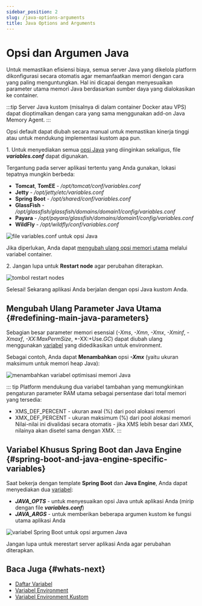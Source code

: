 ```yaml
---
sidebar_position: 2
slug: /java-options-arguments
title: Java Options and Arguments
---
```

# Opsi dan Argumen Java

Untuk memastikan efisiensi biaya, semua server Java yang dikelola platform dikonfigurasi secara otomatis agar memanfaatkan memori dengan cara yang paling menguntungkan. Hal ini dicapai dengan menyesuaikan parameter utama memori Java berdasarkan sumber daya yang dialokasikan ke container.

:::tip 
Server Java kustom (misalnya di dalam container Docker atau VPS) dapat dioptimalkan dengan cara yang sama menggunakan add-on Java Memory Agent. 
:::

Opsi default dapat diubah secara manual untuk memastikan kinerja tinggi atau untuk mendukung implementasi kustom apa pun.

1\. Untuk menyediakan semua [opsi Java](<https://docs.oracle.com/javase/7/docs/technotes/tools/windows/java.html#CBBIJCHG>) yang diinginkan sekaligus, file _**variables.conf**_ dapat digunakan.

Tergantung pada server aplikasi tertentu yang Anda gunakan, lokasi tepatnya mungkin berbeda:

  * **Tomcat**, **TomEE** \- _/opt/tomcat/conf/variables.conf_
  * **Jetty** \- _/opt/jetty/etc/variables.conf_
  * **Spring Boot** \- _/opt/shared/conf/variables.conf_
  * **GlassFish** \- _/opt/glassfish/glassfish/domains/domain1/config/variables.conf_
  * **Payara** \- _/opt/payara/glassfish/domains/domain1/config/variables.conf_
  * **WildFly** \- _/opt/wildfly/conf/variables.conf_

<img src="https://assets.dewacloud.com/dewacloud-docs/environment-management/environment-variables/java-option-and-arguments/01-variables-conf-file.png" alt="file variables.conf untuk opsi Java" max-width="100%"/>

Jika diperlukan, Anda dapat [mengubah ulang opsi memori utama](<https://docs.dewacloud.com/docs/#redefining-main-java-parameters>) melalui variabel container.

2\. Jangan lupa untuk **Restart node** agar perubahan diterapkan.

<img src="https://assets.dewacloud.com/dewacloud-docs/environment-management/environment-variables/java-option-and-arguments/02-restart-nodes-button.png" alt="tombol restart nodes" max-width="100%"/>

Selesai! Sekarang aplikasi Anda berjalan dengan opsi Java kustom Anda.

## Mengubah Ulang Parameter Java Utama {#redefining-main-java-parameters}

Sebagian besar parameter memori esensial (_-Xms_, _-Xmn_, _-Xmx_, _-Xminf_, _-Xmaxf_, _-XX:MaxPermSize_, *-XX:+Use._GC_) dapat diubah ulang menggunakan [variabel](<https://docs.dewacloud.com/docs/container-variables/>) yang didedikasikan untuk environment.

Sebagai contoh, Anda dapat **Menambahkan** opsi _**-Xmx**_ (yaitu ukuran maksimum untuk memori heap Java):

<img src="https://assets.dewacloud.com/dewacloud-docs/environment-management/environment-variables/java-option-and-arguments/03-memory-optimization-variables.png" alt="menambahkan variabel optimisasi memori Java" max-width="100%"/>

:::
tip Platform mendukung dua variabel tambahan yang memungkinkan pengaturan parameter RAM utama sebagai persentase dari total memori yang tersedia:
- XMS_DEF_PERCENT - ukuran awal (%) dari pool alokasi memori
- XMX_DEF_PERCENT - ukuran maksimum (%) dari pool alokasi memori
Nilai-nilai ini divalidasi secara otomatis - jika XMS lebih besar dari XMX, nilainya akan disetel sama dengan XMX. 
:::

## Variabel Khusus Spring Boot dan Java Engine {#spring-boot-and-java-engine-specific-variables}

Saat bekerja dengan template **Spring Boot** dan **Java Engine**, Anda dapat menyediakan dua [variabel](<https://docs.dewacloud.com/docs/container-variables/>):

  * _**JAVA_OPTS**_ \- untuk menyesuaikan opsi Java untuk aplikasi Anda (mirip dengan file _**variables.conf**_)
  * _**JAVA_ARGS**_ \- untuk memberikan beberapa argumen kustom ke fungsi utama aplikasi Anda

<img src="https://assets.dewacloud.com/dewacloud-docs/environment-management/environment-variables/java-option-and-arguments/04-spring-boot-java-options-arguments.png" alt="variabel Spring Boot untuk opsi argumen Java" max-width="100%"/>

Jangan lupa untuk merestart server aplikasi Anda agar perubahan diterapkan.

## Baca Juga {#whats-next}

  * [Daftar Variabel](<https://docs.dewacloud.com/docs/environment-variables/>)
  * [Variabel Environment](<https://docs.dewacloud.com/docs/container-variables/>)
  * [Variabel Environment Kustom](<https://docs.dewacloud.com/docs/custom-environment-variables/>)